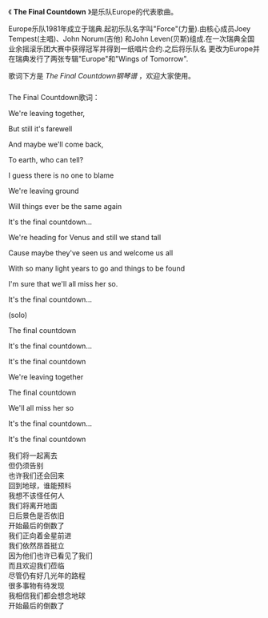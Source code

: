 

《 **The Final Countdown** 》是乐队Europe的代表歌曲。

Europe乐队1981年成立于瑞典.起初乐队名字叫"Force"(力量).由核心成员Joey Tempest(主唱)、John Norum(吉他)
和John Leven(贝斯)组成.在一次瑞典全国业余摇滚乐团大赛中获得冠军并得到一纸唱片合约.之后将乐队名
更改为Europe并在瑞典发行了两张专辑"Europe"和"Wings of Tomorrow".

歌词下方是 _The Final Countdown钢琴谱_ ，欢迎大家使用。

###  
The Final Countdown歌词：

We're leaving together,

But still it's farewell

And maybe we'll come back,

To earth, who can tell?

I guess there is no one to blame

We're leaving ground

Will things ever be the same again

It's the final countdown...

We're heading for Venus and still we stand tall

Cause maybe they've seen us and welcome us all

With so many light years to go and things to be found

I'm sure that we'll all miss her so.

It's the final countdown...

(solo)

The final countdown

It's the final countdown...

It's the final countdown

We're leaving together

The final countdown

We'll all miss her so

It's the final countdown...

It's the final countdown

  
我们将一起离去  
但仍须告别  
也许我们还会回来  
回到地球，谁能预料  
我想不该怪任何人  
我们将离开地面  
日后景色是否依旧  
开始最后的倒数了  
我们正向着金星前进  
我们依然昂首挺立  
因为他们也许已看见了我们  
而且欢迎我们莅临  
尽管仍有好几光年的路程  
很多事物有待发现  
我相信我们都会想念地球  
开始最后的倒数了  

